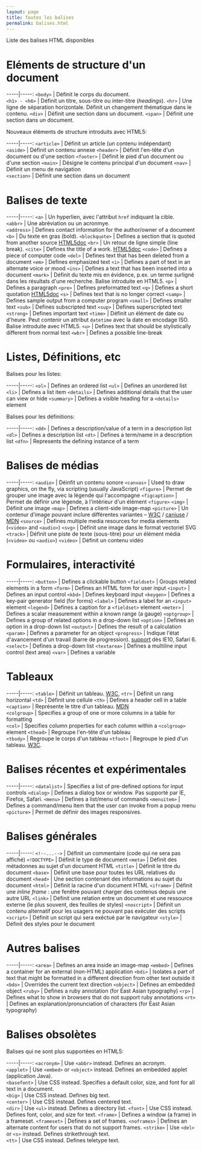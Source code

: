 ```yaml
---
layout: page
title: Toutes les balises
permalink: balises.html
---
```


Liste des balises HTML disponibles


Eléments de structure d'un document
===

-----|-----:
`<body>` | Définit le corps du document.  
`<h1> - <h6>` | Définit un titre, sous-titre ou inter-titre (*headings*).
`<hr>` | Une ligne de séparation horizontale. Définit un changement thématique dans le contenu. 
`<div>` | Définit une section dans un document.
`<span>` | Définit une section dans un document.

Nouveaux éléments de structure introduits avec HTML5:

-----|-----:
`<article>` | Définit un article (un contenu indépendant)  
`<aside>` | Définit un contenu annexe 
`<header>` | Définit l'en-tête d'un document ou d'une section
`<footer>` | Définit le pied d'un document ou d'une section 
`<main>` | Désigne le contenu principal d'un document 
`<nav>` | Définit un menu de navigation  
`<section>` | Définit une section dans un document

Balises de texte
===

-----|-----:
`<a>` | Un hyperlien, avec l'attribut `href` indiquant la cible.  
`<abbr>` | Une abréviation ou un acronmye.  
`<address>` | Defines contact information for the author/owner of a document
`<b>` | Du texte en gras (bold).
`<blockquote>` | Defines a section that is quoted from another source [HTML5doc](http://html5doctor.com/cite-and-blockquote-reloaded/)
`<br>` | Un retour de ligne simple (line break).
`<cite>` | Defines the title of a work. [HTML5doc](http://html5doctor.com/cite-and-blockquote-reloaded/)
`<code>` | Defines a piece of computer code
`<del>` | Defines text that has been deleted from a document
`<em>` | Defines emphasized text 
`<i>` | Defines a part of text in an alternate voice or mood
`<ins>` | Defines a text that has been inserted into a document
`<mark>` | Définit du texte mis en évidence, p.ex. un terme surligné dans les résultats d'une recherche. Balise introduite en HTML5.
`<p>` | Defines a paragraph
`<pre>` | Defines preformatted text
`<q>` | Defines a short quotation [HTML5doc](http://html5doctor.com/cite-and-blockquote-reloaded/)
`<s>` | Defines text that is no longer correct
`<samp>` | Defines sample output from a computer program
`<small>` | Defines smaller text
`<sub>` | Defines subscripted text
`<sup>` | Defines superscripted text
`<strong>` | Defines important text
`<time>` | Définit un élément de date ou d'heure. Peut contenir un attribut `datetime` avec la date en encodage ISO. Balise introduite avec HTML5.
`<u>` | Defines text that should be stylistically different from normal text
`<wbr>` | Defines a possible line-break

Listes, Définitions, etc
===

Balises pour les listes:

-----|-----:
`<ol>` | Defines an ordered list
`<ul>` | Defines an unordered list
`<li>` | Defines a list item
`<details>` | Defines additional details that the user can view or hide
`<summary>` | Defines a visible heading for a `<details>` element

Balises pour les définitions:

-----|-----:
`<dd>` | Defines a description/value of a term in a description list
`<dl>` | Defines a description list
`<dt>` | Defines a term/name in a description list
`<dfn>` | Represents the defining instance of a term

Balises de médias
===

-----|-----:
`<audio>` | Déinfit un contenu sonore
`<canvas>` | Used to draw graphics, on the fly, via scripting (usually JavaScript)
`<figure>` | Permet de grouper une image avec la légende qui l'accompagne
`<figcaption>` | Permet de définir une légende, à l'intérieur d'un élément `<figure>`
`<img>` | Définit une image
`<map>` | Defines a client-side image-map
`<picture>` | Un contenur d'image pouvant inclure différentes variantes – [W3C](http://w3c.github.io/html/semantics-embedded-content.html#the-picture-element) / [caniuse](http://caniuse.com/#search=picture) / [MDN](https://developer.mozilla.org/fr/docs/Web/HTML/Element/picture)
`<source>` | Defines multiple media resources for media elements (`<video>` and `<audio>`)
`<svg>` | Définit une image dans le format vectoriel SVG
`<track>` | Définit une piste de texte (sous-titre) pour un élément média (`<video>` ou `<audio>`)
`<video>` | Définit un contenu vidéo

Formulaires, interactivité
===

-----|-----:
`<button>` | Defines a clickable button
`<fieldset>` | Groups related elements in a form
`<form>` | Defines an HTML form for user input
`<input>` | Defines an input control
`<kbd>` | Defines keyboard input
`<keygen>` | Defines a key-pair generator field (for forms)
`<label>` | Defines a label for an `<input>` element
`<legend>` | Defines a caption for a `<fieldset>` element
`<meter>` | Defines a scalar measurement within a known range (a gauge)
`<optgroup>` | Defines a group of related options in a drop-down list
`<option>` | Defines an option in a drop-down list
`<output>` | Defines the result of a calculation
`<param>` | Defines a parameter for an object
`<progress>` | Indique l'état d'avancement d'un travail (barre de progression). [support](http://caniuse.com/#feat=progress) dès IE10, Safari 6.
`<select>` | Defines a drop-down list
`<textarea>` | Defines a multiline input control (text area)
`<var>` | Defines a variable

Tableaux
===

-----|-----:
`<table>` | Définit un tableau. [W3C](https://www.w3.org/community/webed/wiki/HTML/Elements/table), 
`<tr>` | Définit un rang horizontal 
`<td>` | Définit une cellule 
`<th>` | Defines a header cell in a table  
`<caption>` | Représente le titre d'un tableau. [MDN](https://developer.mozilla.org/fr/docs/Web/HTML/Element/caption)  
 `<colgroup>` | Specifies a group of one or more columns in a table for formatting  
`<col>` | Specifies column properties for each column within a `<colgroup>` element 
`<thead>` | Regroupe l'en-tête d'un tableau  
`<tbody>` | Regroupe le corps d'un tableau
`<tfoot>` | Regroupe le pied d'un tableau. [W3C](https://www.w3.org/community/webed/wiki/HTML/Elements/tfoot). 

Balises récentes et expérimentales
===

-----|-----:
`<datalist>` | Specifies a list of pre-defined options for input controls
`<dialog>` | Defines a dialog box or window. Pas supporté par IE, Firefox, Safari.
`<menu>` | Defines a list/menu of commands
`<menuitem>` | Defines a command/menu item that the user can invoke from a popup menu
 `<picture>` | Permet de définir des images responsives.

Balises générales
===

-----|-----:
`<!--...-->` | Définit un commentaire (code qui ne sera pas affiché)
`<!DOCTYPE>` | Définit le type de document
`<meta>` | Définit des métadonnes au sujet d'un document HTML
`<title>` | Définit le titre du document
`<base>` | Définit une base pour toutes les URL relatives du document
`<head>` | Une section contenant des informations au sujet du document
`<html>` | Définit la racine d'un document HTML
`<iframe>` | Définit une *inline frame* : une fenêtre pouvant charger des contenus depuis une autre URL
`<link>` | Définit une relation entre un document et une ressource externe (le plus souvent, des feuilles de styles)
`<noscript>` | Définit un contenu alternatif pour les usagers ne pouvant pas exécuter des scripts
`<script>` | Définit un script qui sera exéctué par le navigateur
`<style>` | Définit des styles pour le document 


Autres balises
===

-----|-----:
`<area>` | Defines an area inside an image-map
`<embed>` | Defines a container for an external (non-HTML) application
`<bdi>` | Isolates a part of text that might be formatted in a different direction from other text outside it
`<bdo>` | Overrides the current text direction
`<object>` | Defines an embedded object
`<ruby>` | Defines a ruby annotation (for East Asian typography)
`<rp>` | Defines what to show in browsers that do not support ruby annotations
`<rt>` | Defines an explanation/pronunciation of characters (for East Asian typography)

Balises obsolètes
===

Balises qui ne sont plus supportées en HTML5:

-----|-----:
`<acronym>` | Use `<abbr>` instead. Defines an acronym.  
`<applet>` | Use `<embed>` or `<object>` instead. Defines an embedded applet (application Java).  
`<basefont>` | Use CSS instead. Specifies a default color, size, and font for all text in a document.  
`<big>` | Use CSS instead. Defines big text.  
`<center>` | Use CSS instead. Defines centered text.  
`<dir>` | Use `<ul>` instead. Defines a directory list. 
`<font>` | Use CSS instead. Defines font, color, and size for text.
`<frame>` | Defines a window (a frame) in a frameset.
`<frameset>` | Defines a set of frames.
`<noframes>` | Defines an alternate content for users that do not support frames. 
`<strike>` | Use `<del>` or `<s>` instead. Defines strikethrough text.  
`<tt>` | Use CSS instead. Defines teletype text.



